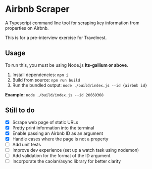 # Airbnb Scraper

A Typescript command line tool for scraping key information from properties on Airbnb.

This is for a pre-interview exercise for Travelnest.


## Usage

To run this, you must be using Node.js **lts-gallium or above**.

1. Install dependencies: `npm i`
2. Build from source: `npm run build`
3. Run the bundled output: `node ./build/index.js --id {airbnb id}`

**Example:** `node ./build/index.js --id 20669368`


## Still to do

- [x] Scrape web page of static URLs
- [x] Pretty print information into the terminal
- [x] Enable passing an Airbnb ID as an argument
- [x] Handle cases where the page is not a property
- [ ] Add unit tests
- [ ] Improve dev experience (set up a watch task using nodemon)
- [ ] Add validation for the format of the ID argument
- [ ] Incorporate the caolan/async library for better clarity
